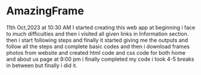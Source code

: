 # AmazingFrame
11th Oct,2023 at 10:30 AM
I started creating this web app at beginning i face to much difficulties and then i visited all given links in Information section.
then i start following steps and finally it started giving me the outputs and follow all the steps and complete basic codes and then i download frames photos from website and created html code and css code for both home and about us page
at 9:00 pm i finally completed my code i took 4-5 breaks in between but finally i did it.
